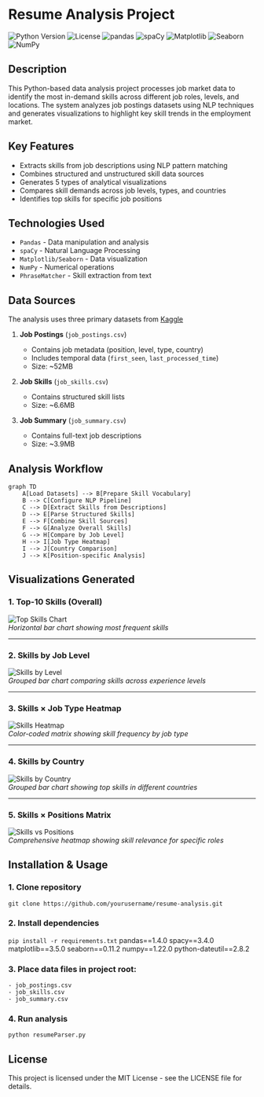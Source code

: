 # **Resume Analysis Project**
![Python Version](https://img.shields.io/badge/python-3.10-blue?style=flat-square) ![License](https://img.shields.io/badge/license-MIT-green?style=flat-square) ![pandas](https://img.shields.io/badge/pandas-2.3.1-blue?style=flat-square&logo=pandas) ![spaCy](https://img.shields.io/badge/spaCy-3.8.7-orange?style=flat-square&logo=spacy) ![Matplotlib](https://img.shields.io/badge/Matplotlib-3.10.3-yellowgreen?style=flat-square&logo=matplotlib) ![Seaborn](https://img.shields.io/badge/Seaborn-0.13.2-brightgreen?style=flat-square) ![NumPy](https://img.shields.io/badge/NumPy-2.2.6-blueviolet?style=flat-square&logo=numpy)  

## **Description**  
This Python-based data analysis project processes job market data to identify the most in-demand skills across different job roles, levels, and locations. The system analyzes job postings datasets using NLP techniques and generates visualizations to highlight key skill trends in the employment market.

## **Key Features**  
- Extracts skills from job descriptions using NLP pattern matching  
- Combines structured and unstructured skill data sources  
- Generates 5 types of analytical visualizations  
- Compares skill demands across job levels, types, and countries  
- Identifies top skills for specific job positions  

## **Technologies Used**  
* `Pandas` - Data manipulation and analysis  
* `spaCy` - Natural Language Processing  
* `Matplotlib/Seaborn` - Data visualization  
* `NumPy` - Numerical operations  
* `PhraseMatcher` - Skill extraction from text  

## **Data Sources**  
The analysis uses three primary datasets from [Kaggle](https://www.kaggle.com/datasets/asaniczka/data-science-job-postings-and-skills)

1. **Job Postings** (`job_postings.csv`)  
   - Contains job metadata (position, level, type, country)  
   - Includes temporal data (`first_seen`, `last_processed_time`)  
   - Size: ~52MB  

2. **Job Skills** (`job_skills.csv`)  
   - Contains structured skill lists  
   - Size: ~6.6MB  

3. **Job Summary** (`job_summary.csv`)  
   - Contains full-text job descriptions  
   - Size: ~3.9MB  

## **Analysis Workflow**  
```mermaid
graph TD
    A[Load Datasets] --> B[Prepare Skill Vocabulary]
    B --> C[Configure NLP Pipeline]
    C --> D[Extract Skills from Descriptions]
    D --> E[Parse Structured Skills]
    E --> F[Combine Skill Sources]
    F --> G[Analyze Overall Skills]
    G --> H[Compare by Job Level]
    H --> I[Job Type Heatmap]
    I --> J[Country Comparison]
    J --> K[Position-specific Analysis]
```
## **Visualizations Generated**

### 1. Top-10 Skills (Overall)  
![Top Skills Chart](https://github.com/user-attachments/assets/4244f285-4ba9-4661-af86-c94993bc30f9)  
*Horizontal bar chart showing most frequent skills*  

---

### 2. Skills by Job Level  
![Skills by Level](https://github.com/user-attachments/assets/c84a3c59-f8d0-45bd-9154-168b3a2037ce)  
*Grouped bar chart comparing skills across experience levels*  

---

### 3. Skills × Job Type Heatmap  
![Skills Heatmap](https://github.com/user-attachments/assets/d5d88c96-2e32-4f23-b711-91346f6b70d2)  
*Color-coded matrix showing skill frequency by job type*  

---

### 4. Skills by Country  
![Skills by Country](https://github.com/user-attachments/assets/c5fb22a1-6d72-4165-b133-6b8b7c1d2076)  
*Grouped bar chart showing top skills in different countries*  

---

### 5. Skills × Positions Matrix  
![Skills vs Positions](https://github.com/user-attachments/assets/f2ffc726-d624-4ede-8ebf-bc38c4dc6e40)  
*Comprehensive heatmap showing skill relevance for specific roles*  

## Installation & Usage
### 1. Clone repository
`git clone https://github.com/yourusername/resume-analysis.git`

### 2. Install dependencies
`pip install -r requirements.txt`
pandas==1.4.0
spacy==3.4.0
matplotlib==3.5.0
seaborn==0.11.2
numpy==1.22.0
python-dateutil==2.8.2

### 3. Place data files in project root:
    - job_postings.csv
    - job_skills.csv
    - job_summary.csv
    
### 4. Run analysis
`python resumeParser.py`
## License
This project is licensed under the MIT License - see the LICENSE file for details.
